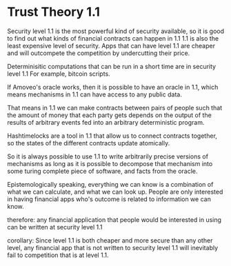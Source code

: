 Trust Theory 1.1
==========

Security level 1.1 is the most powerful kind of security available, so it is good to find out what kinds of financial contracts can happen in 1.1
1.1 is also the least expensive level of security. Apps that can have level 1.1 are cheaper and will outcompete the competition by undercutting their price.

Determinisitic computations that can be run in a short time are in security level 1.1
For example, bitcoin scripts.

If Amoveo's oracle works, then it is possible to have an oracle in 1.1, which means mechanisms in 1.1 can have access to any public data.

That means in 1.1 we can make contracts between pairs of people such that the amount of money that each party gets depends on the output of the results of arbitrary events fed into an arbitrary deterministic program.

Hashtimelocks are a tool in 1.1 that allow us to connect contracts together, so the states of the different contracts update atomically.

So it is always possible to use 1.1 to write arbitrarily precise versions of mechanisms as long as it is possible to decompose that mechanism into some turing complete piece of software, and facts from the oracle.

Epistemologically speaking, everything we can know is a combination of what we can calculate, and what we can look up. People are only interested in having financial apps who's outcome is related to information we can know.

therefore:
any financial application that people would be interested in using can be written at security level 1.1


corollary:
Since level 1.1 is both cheaper and more secure than any other level, any financial app that is not written to security level 1.1 will inevitably fail to competition that is at level 1.1.



